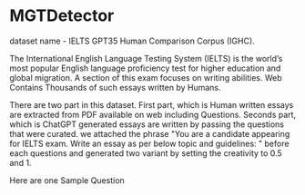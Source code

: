 # MGTDetector

 dataset name - IELTS GPT35 Human Comparison Corpus (IGHC). 
 
 The International English Language Testing System (IELTS) is the world’s most popular English language proficiency test for higher education and global migration. A section of this exam focuses on writing abilities. Web Contains Thousands of such essays written by Humans.
 
 There are two part in this dataset.
 First part, which is Human written essays are extracted from PDF available on web including Questions.
 Seconds part, which is ChatGPT generated essays are written by passing the questions that were curated. we attached the phrase "You are a candidate appearing for IELTS exam. Write an essay as per below topic and guidelines: " before each questions and generated two variant by setting the creativity to 0.5 and 1. 
 
 Here are one Sample Question 
 
 
